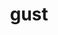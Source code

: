 ---
category: 4-letters
denotation: null
name: gust
reference_link: https://www.etymonline.com/word/gust
root_language: null
root_name: null
title: gust
type: free
word_sums:
- respelling: gust
  sum: 'Gust + '
---